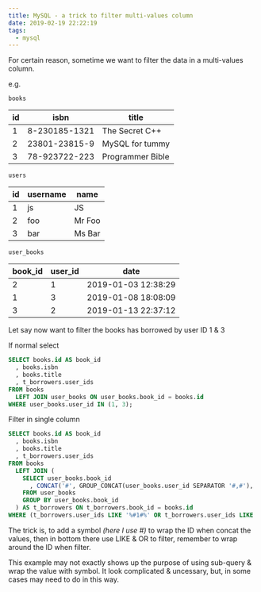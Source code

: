 ```yaml
---
title: MySQL - a trick to filter multi-values column
date: 2019-02-19 22:22:19
tags:
  - mysql
---
```


For certain reason, sometime we want to filter the data in a multi-values column.

e.g.

`books`

| id  | isbn          | title            |
| --- | ------------- | ---------------- |
| 1   | 8-230185-1321 | The Secret C++   |
| 2   | 23801-23815-9 | MySQL for tummy  |
| 3   | 78-923722-223 | Programmer Bible |

`users`

| id  | username | name   |
| --- | -------- | ------ |
| 1   | js       | JS     |
| 2   | foo      | Mr Foo |
| 3   | bar      | Ms Bar |

`user_books`

| book_id | user_id | date                |
| ------- | ------- | ------------------- |
| 2       | 1       | 2019-01-03 12:38:29 |
| 1       | 3       | 2019-01-08 18:08:09 |
| 3       | 2       | 2019-01-13 22:37:12 |

Let say now want to filter the books has borrowed by user ID 1 & 3

If normal select

```sql
SELECT books.id AS book_id
  , books.isbn
  , books.title
  , t_borrowers.user_ids
FROM books
  LEFT JOIN user_books ON user_books.book_id = books.id
WHERE user_books.user_id IN (1, 3);
```

Filter in single column

```sql
SELECT books.id AS book_id
  , books.isbn
  , books.title
  , t_borrowers.user_ids
FROM books
  LEFT JOIN (
    SELECT user_books.book_id
      , CONCAT('#', GROUP_CONCAT(user_books.user_id SEPARATOR '#,#'), '#') AS user_ids
    FROM user_books
    GROUP BY user_books.book_id
  ) AS t_borrowers ON t_borrowers.book_id = books.id
WHERE (t_borrowers.user_ids LIKE '%#1#%' OR t_borrowers.user_ids LIKE '%#3#%');
```

The trick is, to add a symbol _(here I use #)_ to wrap the ID when concat the values,
then in bottom there use LIKE & OR to filter, remember to wrap around the ID when filter.

This example may not exactly shows up the purpose of using sub-query & wrap the value with symbol.
It look complicated & uncessary, but, in some cases may need to do in this way.
